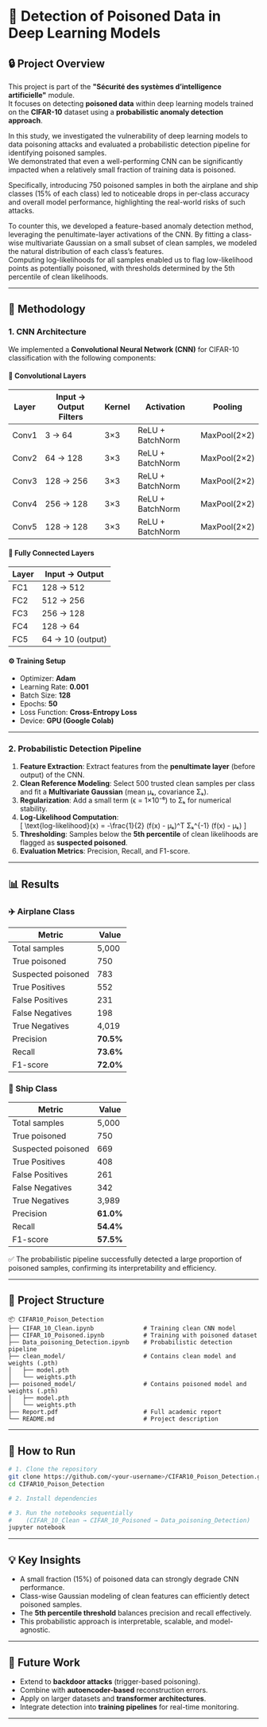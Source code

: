 # 🧠 Detection of Poisoned Data in Deep Learning Models

## 🔒 Project Overview
This project is part of the **"Sécurité des systèmes d’intelligence artificielle"** module.  
It focuses on detecting **poisoned data** within deep learning models trained on the **CIFAR-10** dataset using a **probabilistic anomaly detection approach**.

In this study, we investigated the vulnerability of deep learning models to data poisoning attacks and evaluated a probabilistic detection pipeline for identifying poisoned samples.  
We demonstrated that even a well-performing CNN can be significantly impacted when a relatively small fraction of training data is poisoned.

Specifically, introducing 750 poisoned samples in both the airplane and ship classes (15% of each class) led to noticeable drops in per-class accuracy and overall model performance, highlighting the real-world risks of such attacks.

To counter this, we developed a feature-based anomaly detection method, leveraging the penultimate-layer activations of the CNN. By fitting a class-wise multivariate Gaussian on a small subset of clean samples, we modeled the natural distribution of each class’s features.  
Computing log-likelihoods for all samples enabled us to flag low-likelihood points as potentially poisoned, with thresholds determined by the 5th percentile of clean likelihoods.

---

## 🧩 Methodology

### 1. CNN Architecture
We implemented a **Convolutional Neural Network (CNN)** for CIFAR-10 classification with the following components:

#### 🧱 Convolutional Layers
| Layer | Input → Output Filters | Kernel | Activation | Pooling |
|--------|-------------------------|----------|-------------|----------|
| Conv1 | 3 → 64 | 3×3 | ReLU + BatchNorm | MaxPool(2×2) |
| Conv2 | 64 → 128 | 3×3 | ReLU + BatchNorm | MaxPool(2×2) |
| Conv3 | 128 → 256 | 3×3 | ReLU + BatchNorm | MaxPool(2×2) |
| Conv4 | 256 → 128 | 3×3 | ReLU + BatchNorm | MaxPool(2×2) |
| Conv5 | 128 → 128 | 3×3 | ReLU + BatchNorm | MaxPool(2×2) |

#### 🔗 Fully Connected Layers
| Layer | Input → Output |
|--------|----------------|
| FC1 | 128 → 512 |
| FC2 | 512 → 256 |
| FC3 | 256 → 128 |
| FC4 | 128 → 64 |
| FC5 | 64 → 10 (output) |

#### ⚙️ Training Setup
- Optimizer: **Adam**
- Learning Rate: **0.001**
- Batch Size: **128**
- Epochs: **50**
- Loss Function: **Cross-Entropy Loss**
- Device: **GPU (Google Colab)**

---

### 2. Probabilistic Detection Pipeline
1. **Feature Extraction**: Extract features from the **penultimate layer** (before output) of the CNN.  
2. **Clean Reference Modeling**: Select 500 trusted clean samples per class and fit a **Multivariate Gaussian** (mean μₖ, covariance Σₖ).  
3. **Regularization**: Add a small term (ϵ = 1×10⁻⁶) to Σₖ for numerical stability.  
4. **Log-Likelihood Computation**:  
   \[ \text{log-likelihood}(x) = -\frac{1}{2} (f(x) - μₖ)^T Σₖ^{-1} (f(x) - μₖ) \]
5. **Thresholding**: Samples below the **5th percentile** of clean likelihoods are flagged as **suspected poisoned**.  
6. **Evaluation Metrics**: Precision, Recall, and F1-score.

---

## 📊 Results

### ✈️ Airplane Class
| Metric | Value |
|--------|--------|
| Total samples | 5,000 |
| True poisoned | 750 |
| Suspected poisoned | 783 |
| True Positives | 552 |
| False Positives | 231 |
| False Negatives | 198 |
| True Negatives | 4,019 |
| Precision | **70.5%** |
| Recall | **73.6%** |
| F1-score | **72.0%** |

### 🚢 Ship Class
| Metric | Value |
|--------|--------|
| Total samples | 5,000 |
| True poisoned | 750 |
| Suspected poisoned | 669 |
| True Positives | 408 |
| False Positives | 261 |
| False Negatives | 342 |
| True Negatives | 3,989 |
| Precision | **61.0%** |
| Recall | **54.4%** |
| F1-score | **57.5%** |

✅ The probabilistic pipeline successfully detected a large proportion of poisoned samples, confirming its interpretability and efficiency.

---

## 📁 Project Structure
```
📦 CIFAR10_Poison_Detection
├── CIFAR_10_Clean.ipynb              # Training clean CNN model
├── CIFAR_10_Poisoned.ipynb           # Training with poisoned dataset
├── Data_poisoning_Detection.ipynb    # Probabilistic detection pipeline
├── clean_model/                      # Contains clean model and weights (.pth)
│   ├── model.pth
│   └── weights.pth
├── poisoned_model/                   # Contains poisoned model and weights (.pth)
│   ├── model.pth
│   └── weights.pth
├── Report.pdf                        # Full academic report
└── README.md                         # Project description
```

---

## 🧪 How to Run
```bash
# 1. Clone the repository
git clone https://github.com/<your-username>/CIFAR10_Poison_Detection.git
cd CIFAR10_Poison_Detection

# 2. Install dependencies

# 3. Run the notebooks sequentially
#    (CIFAR_10_Clean → CIFAR_10_Poisoned → Data_poisoning_Detection)
jupyter notebook
```

---

## 💡 Key Insights
- A small fraction (15%) of poisoned data can strongly degrade CNN performance.  
- Class-wise Gaussian modeling of clean features can efficiently detect poisoned samples.  
- The **5th percentile threshold** balances precision and recall effectively.  
- This probabilistic approach is interpretable, scalable, and model-agnostic.

---

## 🚀 Future Work
- Extend to **backdoor attacks** (trigger-based poisoning).  
- Combine with **autoencoder-based** reconstruction errors.  
- Apply on larger datasets and **transformer architectures**.  
- Integrate detection into **training pipelines** for real-time monitoring.

---


